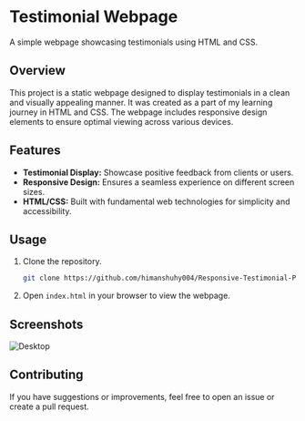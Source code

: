 # Testimonial Webpage

A simple webpage showcasing testimonials using HTML and CSS.

## Overview

This project is a static webpage designed to display testimonials in a clean and visually appealing manner. It was created as a part of my learning journey in HTML and CSS. The webpage includes responsive design elements to ensure optimal viewing across various devices.

## Features

- **Testimonial Display:** Showcase positive feedback from clients or users.
- **Responsive Design:** Ensures a seamless experience on different screen sizes.
- **HTML/CSS:** Built with fundamental web technologies for simplicity and accessibility.

## Usage

1. Clone the repository.
   ```bash
   git clone https://github.com/himanshuhy004/Responsive-Testimonial-Page.git

2. Open `index.html` in your browser to view the webpage.

## Screenshots

![Desktop](/screenshots/screenshot.png)

## Contributing

If you have suggestions or improvements, feel free to open an issue or create a pull request.
